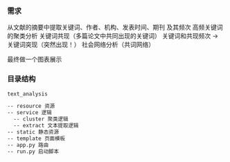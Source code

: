 ### 需求
从文献的摘要中提取关键词、作者、机构、发表时间、期刊 及其频次
高频关键词的聚类分析
关键词共现（多篇论文中共同出现的关键词） 关键词和共现频次 → 关键词突现（突然出现！）
社会网络分析（共词网络）

最终做一个图表展示


### 目录结构
```txt
text_analysis

-- resource 资源
-- service 逻辑
  -- cluster 聚类逻辑
  -- extract 文本提取逻辑
-- static 静态资源
-- template 页面模板
-- app.py 路由
-- run.py 启动脚本
```